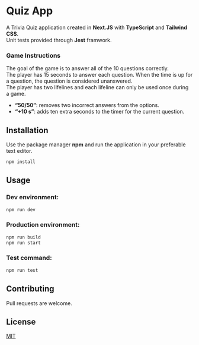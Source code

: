 # Quiz App

A Trivia Quiz application created in <strong>Next.JS</strong> with <strong>TypeScript</strong> and <strong>Tailwind CSS</strong>.<br>
Unit tests provided through <strong>Jest</strong> framwork. <br>

### Game Instructions
The goal of the game is to answer all of the 10 questions correctly.<br>
The player has 15 seconds to answer each question. When the time is up for a question, the question is considered unanswered.<br>
The player has two lifelines and each lifeline can only be used once during a game. <br>
- <strong>“50/50”</strong>: removes two incorrect answers from the options.
- <strong>“+10 s”</strong>: adds ten extra seconds to the timer for the current question. 

## Installation

Use the package manager <strong>npm</strong> and run the application in your preferable text editor. 

```javascript
npm install
```

## Usage

### Dev environment:

```javascript
npm run dev
```

### Production environment:

```javascript
npm run build
npm run start
```

### Test command:

```javascript
npm run test
```

## Contributing

Pull requests are welcome.

## License

[MIT](https://choosealicense.com/licenses/mit/)
